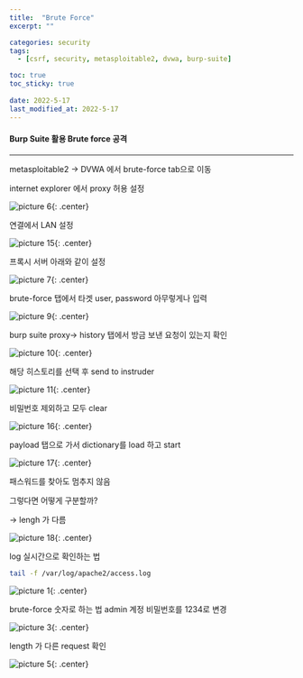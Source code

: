 ```yaml
---
title:  "Brute Force"
excerpt: ""

categories: security
tags:
  - [csrf, security, metasploitable2, dvwa, burp-suite]

toc: true
toc_sticky: true
 
date: 2022-5-17
last_modified_at: 2022-5-17
---
```

#### Burp Suite 활용 Brute force 공격
* * *
metasploitable2 -> DVWA 에서 brute-force tab으로 이동

internet explorer 에서 proxy 허용 설정

![picture 6](/assets/images/20220517-111925.png){: .center}  


연결에서 LAN 설정

![picture 15](/assets/images/20220517-102247.png){: .center}  


프록시 서버 아래와 같이 설정

![picture 7](/assets/images/20220517-112022.png){: .center}  


brute-force 탭에서 타겟 user, password 아무렇게나 입력


![picture 9](/assets/images/20220517-112303.png){: .center}  


burp suite proxy-> history 탭에서 방금 보낸 요청이 있는지 확인


![picture 10](/assets/images/20220517-112353.png){: .center}  


해당 히스토리를 선택 후 send to instruder


![picture 11](/assets/images/20220517-112526.png){: .center}  


비밀번호 제외하고 모두 clear


![picture 16](/assets/images/20220517-102406.png){: .center}


payload 탭으로 가서 dictionary를 load 하고 start


![picture 17](/assets/images/20220517-102639.png){: .center}  


패스워드를 찾아도 멈추지 않음

그렇다면 어떻게 구분할까?

-> lengh 가 다름


![picture 18](/assets/images/20220517-103156.png){: .center}  

log 실시간으로 확인하는 법

```bash
tail -f /var/log/apache2/access.log
```

![picture 1](/assets/images/20220517-110639.png){: .center}


brute-force 숫자로 하는 법
admin 계정 비밀번호를 1234로 변경

![picture 3](/assets/images/20220517-111239.png){: .center}  


length 가 다른 request 확인


![picture 5](/assets/images/20220517-111619.png){: .center}  

